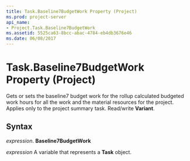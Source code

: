 ```yaml
---
title: Task.Baseline7BudgetWork Property (Project)
ms.prod: project-server
api_name:
- Project.Task.Baseline7BudgetWork
ms.assetid: 5525ca63-8bcc-abac-4784-eb4db3676e46
ms.date: 06/08/2017
---
```



# Task.Baseline7BudgetWork Property (Project)

Gets or sets the baseline7 budget work for the rollup calculated budgeted work hours for all the work and the material resources for the project. Applies only to the project summary task. Read/write **Variant**.


## Syntax

 _expression_. **Baseline7BudgetWork**

 _expression_ A variable that represents a **Task** object.


